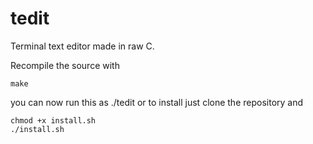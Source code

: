 # tedit
Terminal text editor made in raw C. 

Recompile the source with
```
make
```
you can now run this as ./tedit or to install just clone the repository and

```
chmod +x install.sh
./install.sh
```
